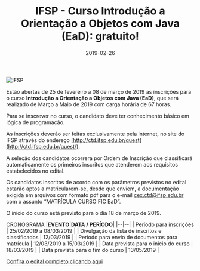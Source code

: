 ﻿---
date: 2019-02-26
title: "IFSP - Curso Introdução a Orientação a Objetos com Java (EaD): gratuito!"
description: "Estão abertas de 25 de fevereiro a 08 de março de 2019 as inscrições para o curso de Introdução a Orientação a Objetos com Java (EaD)."
category: "cursos"
image: '/assets/img/cover.png'
---

<p class="alinhar"><img class="tamanho" src="../assets/images-posts/0-Outros/IFSP2.png" alt="IFSP"></p>

Estão abertas de 25 de fevereiro a 08 de março de 2019 as inscrições para o curso **Introdução a Orientação a Objetos com Java (EaD)**, que será realizado de Março a Maio de 2019 com carga horária de 67 horas.

Para se inscrever no curso, o candidato deve ter conhecimento básico em lógica de programação.

As inscrições deverão ser feitas exclusivamente pela internet, no site do IFSP através do endereço [http://ctd.ifsp.edu.br/quest](http://ctd.ifsp.edu.br/quest/).

A seleção dos candidatos ocorrerá por Ordem de Inscrição que classificará automaticamente os primeiros inscritos que atenderem aos requisitos estabelecidos no edital.

Os candidatos inscritos de acordo com os parâmetros previstos no edital estarão aptos a matricularem-se, desde que enviem, a documentação exigida em arquivos com formato pdf para o e-mail [cex.ctd@ifsp.edu.br](mailto:cex.ctd@ifsp.edu.br) com o assunto “MATRÍCULA CURSO FIC EaD”.

O início do curso está previsto para o dia 18 de março de 2019.

CRONOGRAMA
|**EVENTO**|**DATA / PERÍODO**|
|--|--|
| Período para inscrições | 25/02/2019 a 08/03/2019 |
| Divulgação da lista de inscritos e classificados | 12/03/2019 |
| Período para envio de documentos para matrícula | 12/03/2019 a 15/03/2019 |
| Data prevista para o início do curso | 18/03/2019 |
| Data prevista para o fim do curso | 13/05/2019 |

[Confira o edital completo clicando aqui](http://ctd.ifsp.edu.br/portal/images/stories/Eventos/Cursos_de_Extens%C3%A3o/2019/07_-_Edital_007_-_Curso_FIC_Java_EaD.pdf)
